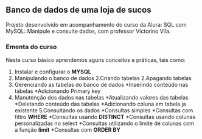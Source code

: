## Banco de dados de uma loja de sucos ##

Projeto desenvolvido em acompanhamento do curso da Alura: SQL com MySQL: Manipule e consulte dados, com professor Victorino Vila.

### Ementa do curso ###


Neste curso básico aprendemos aguns conceitos e práticas, tais como: 


1. Instalar e configurar o **MYSQL**
2. Manipulando o banco de dados
   2.Criando tabelas
   2.Apagando tabelas
3. Gerenciando as tabelas do banco de dados
   *Inserindo conteúdo nas tabelas 
   *Adicionando Primary key
4. Manutenção dos dados nas tabelas
   *Atualizando valores das tabelas
   *Deletando conteúdo das tabelas 
   *Adicionando coluna em tabela ja existente
5.Consultando os dados
   *Consultas simples
   *Consultas com filtro **WHERE**
   *Consultas usando **DISTINCT**
   *Consultas usando colunas personalizadas no select
   *Consultas utilizando o limite de colunas com a função **limit**
   *Consultas com **ORDER BY**

